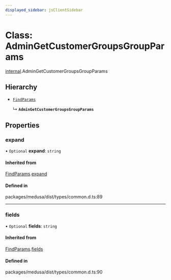 ```yaml
---
displayed_sidebar: jsClientSidebar
---
```


# Class: AdminGetCustomerGroupsGroupParams

[internal](../modules/internal.md).AdminGetCustomerGroupsGroupParams

## Hierarchy

- [`FindParams`](internal.FindParams.md)

  ↳ **`AdminGetCustomerGroupsGroupParams`**

## Properties

### expand

• `Optional` **expand**: `string`

#### Inherited from

[FindParams](internal.FindParams.md).[expand](internal.FindParams.md#expand)

#### Defined in

packages/medusa/dist/types/common.d.ts:89

___

### fields

• `Optional` **fields**: `string`

#### Inherited from

[FindParams](internal.FindParams.md).[fields](internal.FindParams.md#fields)

#### Defined in

packages/medusa/dist/types/common.d.ts:90
